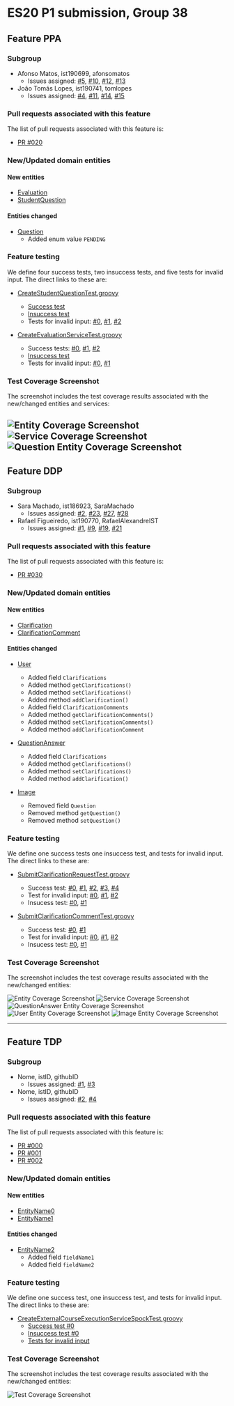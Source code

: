 # ES20 P1 submission, Group 38

## Feature PPA

### Subgroup
 - Afonso Matos, ist190699, afonsomatos
   + Issues assigned: [#5](https://github.com/tecnico-softeng/es20tg_38-project/issues/5), [#10](https://github.com/tecnico-softeng/es20tg_38-project/issues/10), [#12](https://github.com/tecnico-softeng/es20tg_38-project/issues/12), [#13](https://github.com/tecnico-softeng/es20tg_38-project/issues/13)
 - João Tomás Lopes, ist190741, tomlopes
   + Issues assigned: [#4](https://github.com/tecnico-softeng/es20tg_38-project/issues/4), [#11](https://github.com/tecnico-softeng/es20tg_38-project/issues/11), [#14](https://github.com/tecnico-softeng/es20tg_38-project/issues/14), [#15](https://github.com/tecnico-softeng/es20tg_38-project/issues/15) 
  
### Pull requests associated with this feature

The list of pull requests associated with this feature is:

 - [PR #020](https://github.com/tecnico-softeng/es20tg_38-project/pull/20)

### New/Updated domain entities

#### New entities
 - [Evaluation](https://github.com/tecnico-softeng/es20tg_38-project/blob/develop/backend/src/main/java/pt/ulisboa/tecnico/socialsoftware/tutor/studentquestion/domain/Evaluation.java)
 - [StudentQuestion](https://github.com/tecnico-softeng/es20tg_38-project/blob/develop/backend/src/main/java/pt/ulisboa/tecnico/socialsoftware/tutor/studentquestion/domain/StudentQuestion.java)

#### Entities changed
 - [Question](https://github.com/tecnico-softeng/es20tg_38-project/blob/develop/backend/src/main/java/pt/ulisboa/tecnico/socialsoftware/tutor/question/domain/Question.java)
   + Added enum value `PENDING`
 
### Feature testing

We define four success tests, two insuccess tests, and five tests for invalid input. The direct links to these are:

 - [CreateStudentQuestionTest.groovy](https://github.com/tecnico-softeng/es20tg_38-project/blob/develop/backend/src/test/groovy/pt/ulisboa/tecnico/socialsoftware/tutor/studentquestion/service/CreateStudentQuestionTest.groovy)
    + [Success test](https://github.com/tecnico-softeng/es20tg_38-project/blob/develop/backend/src/test/groovy/pt/ulisboa/tecnico/socialsoftware/tutor/studentquestion/service/CreateStudentQuestionTest.groovy#L101)
    + [Insuccess test](https://github.com/tecnico-softeng/es20tg_38-project/blob/develop/backend/src/test/groovy/pt/ulisboa/tecnico/socialsoftware/tutor/studentquestion/service/CreateStudentQuestionTest.groovy#L54)
    + Tests for invalid input: [#0](https://github.com/tecnico-softeng/es20tg_38-project/blob/develop/backend/src/test/groovy/pt/ulisboa/tecnico/socialsoftware/tutor/studentquestion/service/CreateStudentQuestionTest.groovy#L67), [#1](https://github.com/tecnico-softeng/es20tg_38-project/blob/develop/backend/src/test/groovy/pt/ulisboa/tecnico/socialsoftware/tutor/studentquestion/service/CreateStudentQuestionTest.groovy#L79), [#2](https://github.com/tecnico-softeng/es20tg_38-project/blob/develop/backend/src/test/groovy/pt/ulisboa/tecnico/socialsoftware/tutor/studentquestion/service/CreateStudentQuestionTest.groovy#L87)
  
 - [CreateEvaluationServiceTest.groovy](https://github.com/tecnico-softeng/es20tg_38-project/blob/develop/backend/src/test/groovy/pt/ulisboa/tecnico/socialsoftware/tutor/studentquestion/service/CreateEvaluationServiceTest.groovy)
    + Success tests: [#0](https://github.com/tecnico-softeng/es20tg_38-project/blob/develop/backend/src/test/groovy/pt/ulisboa/tecnico/socialsoftware/tutor/studentquestion/service/CreateEvaluationServiceTest.groovy#L84), [#1](https://github.com/tecnico-softeng/es20tg_38-project/blob/develop/backend/src/test/groovy/pt/ulisboa/tecnico/socialsoftware/tutor/studentquestion/service/CreateEvaluationServiceTest.groovy#L141), [#2](https://github.com/tecnico-softeng/es20tg_38-project/blob/develop/backend/src/test/groovy/pt/ulisboa/tecnico/socialsoftware/tutor/studentquestion/service/CreateEvaluationServiceTest.groovy#L189) 
    + [Insuccess test](https://github.com/tecnico-softeng/es20tg_38-project/blob/develop/backend/src/test/groovy/pt/ulisboa/tecnico/socialsoftware/tutor/studentquestion/service/CreateEvaluationServiceTest.groovy#L171)
    + Tests for invalid input: [#0](https://github.com/tecnico-softeng/es20tg_38-project/blob/develop/backend/src/test/groovy/pt/ulisboa/tecnico/socialsoftware/tutor/studentquestion/service/CreateEvaluationServiceTest.groovy#L110), [#1](https://github.com/tecnico-softeng/es20tg_38-project/blob/develop/backend/src/test/groovy/pt/ulisboa/tecnico/socialsoftware/tutor/studentquestion/service/CreateEvaluationServiceTest.groovy#L126)
   

### Test Coverage Screenshot

The screenshot includes the test coverage results associated with the new/changed entities and services:

![Entity Coverage Screenshot](https://i.imgur.com/j6j51Ez.png)
![Service Coverage Screenshot](https://i.imgur.com/58OLfqG.png)
![Question Entity Coverage Screenshot](https://i.imgur.com/gbzOgdY.png)
---

## Feature DDP

### Subgroup
 - Sara Machado, ist186923, SaraMachado
   + Issues assigned: [#2](https://github.com/tecnico-softeng/es20tg_38-project/issues/2), [#23](https://github.com/tecnico-softeng/es20tg_38-project/issues/23), [#27](https://github.com/tecnico-softeng/es20tg_38-project/issues/27), [#28](https://github.com/tecnico-softeng/es20tg_38-project/issues/28)
 - Rafael Figueiredo, ist190770, RafaelAlexandreIST
   + Issues assigned: [#1](https://github.com/tecnico-softeng/es20tg_38-project/issues/1), [#9](https://github.com/tecnico-softeng/es20tg_38-project/issues/9), [#19](https://github.com/tecnico-softeng/es20tg_38-project/issues/19), [#21](https://github.com/tecnico-softeng/es20tg_38-project/issues/21)
 
### Pull requests associated with this feature

The list of pull requests associated with this feature is:

 - [PR #030](https://github.com/tecnico-softeng/es20tg_38-project/pull/30)


### New/Updated domain entities

#### New entities
 - [Clarification](https://github.com/tecnico-softeng/es20tg_38-project/blob/develop/backend/src/main/java/pt/ulisboa/tecnico/socialsoftware/tutor/clarification/domain/Clarification.java)
 - [ClarificationComment](https://github.com/tecnico-softeng/es20tg_38-project/blob/develop/backend/src/main/java/pt/ulisboa/tecnico/socialsoftware/tutor/clarification/domain/ClarificationComment.java)

#### Entities changed
 - [User](https://github.com/tecnico-softeng/es20tg_38-project/blob/develop/backend/src/main/java/pt/ulisboa/tecnico/socialsoftware/tutor/user/User.java)
   + Added field `Clarifications`
   + Added method `getClarifications()`
   + Added method `setClarifications()`
   + Added method `addClarification()`
   + Added field  `ClarificationComments`
   + Added method `getClarificationComments()`
   + Added method `setClarificationComments()`
   + Added method `addClarificationComment`

 - [QuestionAnswer](https://github.com/tecnico-softeng/es20tg_38-project/blob/develop/backend/src/main/java/pt/ulisboa/tecnico/socialsoftware/tutor/answer/domain/QuestionAnswer.java)
   + Added field `Clarifications`
   + Added method `getClarifications()`
   + Added method `setClarifications()`
   + Added method `addClarification()`
 
 - [Image](https://github.com/tecnico-softeng/es20tg_38-project/blob/develop/backend/src/main/java/pt/ulisboa/tecnico/socialsoftware/tutor/image/domain/Image.java)
   - Removed field `Question`
   - Removed method `getQuestion()`
   - Removed method `setQuestion()`
 
### Feature testing

We define one success tests one insuccess test, and tests for invalid input. The direct links to these are:

 - [SubmitClarificationRequestTest.groovy](https://github.com/tecnico-softeng/es20tg_38-project/blob/develop/backend/src/test/groovy/pt/ulisboa/tecnico/socialsoftware/tutor/clarification/service/SubmitClarificationRequestTest.groovy)
    + Success test: [#0](https://github.com/tecnico-softeng/es20tg_38-project/blob/6d33638c063f7780ed4bd3ab0ec8cfcef4cb6f1e/backend/src/test/groovy/pt/ulisboa/tecnico/socialsoftware/tutor/clarification/service/SubmitClarificationRequestTest.groovy#L112), [#1](https://github.com/tecnico-softeng/es20tg_38-project/blob/6d33638c063f7780ed4bd3ab0ec8cfcef4cb6f1e/backend/src/test/groovy/pt/ulisboa/tecnico/socialsoftware/tutor/clarification/service/SubmitClarificationRequestTest.groovy#L126), [#2](https://github.com/tecnico-softeng/es20tg_38-project/blob/6d33638c063f7780ed4bd3ab0ec8cfcef4cb6f1e/backend/src/test/groovy/pt/ulisboa/tecnico/socialsoftware/tutor/clarification/service/SubmitClarificationCommentTest.groovy#L146), [#3](https://github.com/tecnico-softeng/es20tg_38-project/blob/6d33638c063f7780ed4bd3ab0ec8cfcef4cb6f1e/backend/src/test/groovy/pt/ulisboa/tecnico/socialsoftware/tutor/clarification/service/SubmitClarificationCommentTest.groovy#L167), [#4](https://github.com/tecnico-softeng/es20tg_38-project/blob/6d33638c063f7780ed4bd3ab0ec8cfcef4cb6f1e/backend/src/test/groovy/pt/ulisboa/tecnico/socialsoftware/tutor/clarification/service/SubmitClarificationCommentTest.groovy#L272)
    + Test for invalid input: [#0](https://github.com/tecnico-softeng/es20tg_38-project/blob/6d33638c063f7780ed4bd3ab0ec8cfcef4cb6f1e/backend/src/test/groovy/pt/ulisboa/tecnico/socialsoftware/tutor/clarification/service/SubmitClarificationCommentTest.groovy#L177), [#1](https://github.com/tecnico-softeng/es20tg_38-project/blob/6d33638c063f7780ed4bd3ab0ec8cfcef4cb6f1e/backend/src/test/groovy/pt/ulisboa/tecnico/socialsoftware/tutor/clarification/service/SubmitClarificationCommentTest.groovy#L199), [#2](https://github.com/tecnico-softeng/es20tg_38-project/blob/6d33638c063f7780ed4bd3ab0ec8cfcef4cb6f1e/backend/src/test/groovy/pt/ulisboa/tecnico/socialsoftware/tutor/clarification/service/SubmitClarificationCommentTest.groovy#L225)
    + Insucess test: [#0](https://github.com/tecnico-softeng/es20tg_38-project/blob/6d33638c063f7780ed4bd3ab0ec8cfcef4cb6f1e/backend/src/test/groovy/pt/ulisboa/tecnico/socialsoftware/tutor/clarification/service/SubmitClarificationCommentTest.groovy#L240), [#1](https://github.com/tecnico-softeng/es20tg_38-project/blob/6d33638c063f7780ed4bd3ab0ec8cfcef4cb6f1e/backend/src/test/groovy/pt/ulisboa/tecnico/socialsoftware/tutor/clarification/service/SubmitClarificationCommentTest.groovy#L255)

 - [SubmitClarificationCommentTest.groovy](https://github.com/tecnico-softeng/es20tg_38-project/blob/develop/backend/src/test/groovy/pt/ulisboa/tecnico/socialsoftware/tutor/clarification/service/SubmitClarificationCommentTest.groovy)
    + Success test: [#0](https://github.com/tecnico-softeng/es20tg_38-project/blob/6d33638c063f7780ed4bd3ab0ec8cfcef4cb6f1e/backend/src/test/groovy/pt/ulisboa/tecnico/socialsoftware/tutor/clarification/service/SubmitClarificationCommentTest.groovy#L125), [#1](https://github.com/tecnico-softeng/es20tg_38-project/blob/6d33638c063f7780ed4bd3ab0ec8cfcef4cb6f1e/backend/src/test/groovy/pt/ulisboa/tecnico/socialsoftware/tutor/clarification/service/SubmitClarificationCommentTest.groovy#L138)
    + Test for invalid input: [#0](https://github.com/tecnico-softeng/es20tg_38-project/blob/6d33638c063f7780ed4bd3ab0ec8cfcef4cb6f1e/backend/src/test/groovy/pt/ulisboa/tecnico/socialsoftware/tutor/clarification/service/SubmitClarificationCommentTest.groovy#L151), [#1](https://github.com/tecnico-softeng/es20tg_38-project/blob/6d33638c063f7780ed4bd3ab0ec8cfcef4cb6f1e/backend/src/test/groovy/pt/ulisboa/tecnico/socialsoftware/tutor/clarification/service/SubmitClarificationCommentTest.groovy#L167), [#2](https://github.com/tecnico-softeng/es20tg_38-project/blob/6d33638c063f7780ed4bd3ab0ec8cfcef4cb6f1e/backend/src/test/groovy/pt/ulisboa/tecnico/socialsoftware/tutor/clarification/service/SubmitClarificationCommentTest.groovy#L189)
    + Insucess test: [#0](https://github.com/tecnico-softeng/es20tg_38-project/blob/6d33638c063f7780ed4bd3ab0ec8cfcef4cb6f1e/backend/src/test/groovy/pt/ulisboa/tecnico/socialsoftware/tutor/clarification/service/SubmitClarificationCommentTest.groovy#L198), [#1](https://github.com/tecnico-softeng/es20tg_38-project/blob/6d33638c063f7780ed4bd3ab0ec8cfcef4cb6f1e/backend/src/test/groovy/pt/ulisboa/tecnico/socialsoftware/tutor/clarification/service/SubmitClarificationCommentTest.groovy#L215)
 


### Test Coverage Screenshot

The screenshot includes the test coverage results associated with the new/changed entities:

![Entity Coverage Screenshot](https://github.com/tecnico-softeng/es20tg_38-project/blob/p1-submission/backend/assets/p1/DdP/Entity.png)
![Service Coverage Screenshot](https://github.com/tecnico-softeng/es20tg_38-project/blob/p1-submission/backend/assets/p1/DdP/Service.png)
![QuestionAnswer Entity Coverage Screenshot](https://github.com/tecnico-softeng/es20tg_38-project/blob/p1-submission/backend/assets/p1/DdP/QuestionAnswerEntity.png)
![User Entity Coverage Screenshot](https://github.com/tecnico-softeng/es20tg_38-project/blob/p1-submission/backend/assets/p1/DdP/UserEntity.png)
![Image Entity Coverage Screenshot](https://github.com/tecnico-softeng/es20tg_38-project/blob/p1-submission/backend/assets/p1/DdP/ImageEntity.png)

---

## Feature TDP

### Subgroup
 - Nome, istID, githubID
   + Issues assigned: [#1](https://github.com), [#3](https://github.com)
 - Nome, istID, githubID
   + Issues assigned: [#2](https://github.com), [#4](https://github.com)
 
### Pull requests associated with this feature

The list of pull requests associated with this feature is:

 - [PR #000](https://github.com)
 - [PR #001](https://github.com)
 - [PR #002](https://github.com)


### New/Updated domain entities

#### New entities
 - [EntityName0](https://github.com)
 - [EntityName1](https://github.com)

#### Entities changed
 - [EntityName2](https://github.com)
   + Added field `fieldName1`
   + Added field `fieldName2`
 
### Feature testing

We define one success test, one insuccess test, and tests for invalid input. The direct links to these are:

 - [CreateExternalCourseExecutionServiceSpockTest.groovy](https://github.com/socialsoftware/quizzes-tutor/blob/31ba9bd5f5ddcbab61f1c4b2daca7331ad099f98/backend/src/test/groovy/pt/ulisboa/tecnico/socialsoftware/tutor/administration/service/CreateExternalCourseExecutionServiceSpockTest.groovy)
    + [Success test #0](https://github.com/socialsoftware/quizzes-tutor/blob/31ba9bd5f5ddcbab61f1c4b2daca7331ad099f98/backend/src/test/groovy/pt/ulisboa/tecnico/socialsoftware/tutor/administration/service/CreateExternalCourseExecutionServiceSpockTest.groovy#L39)
    + [Insuccess test #0](https://github.com/socialsoftware/quizzes-tutor/blob/31ba9bd5f5ddcbab61f1c4b2daca7331ad099f98/backend/src/test/groovy/pt/ulisboa/tecnico/socialsoftware/tutor/administration/service/CreateExternalCourseExecutionServiceSpockTest.groovy#L104)
    + [Tests for invalid input](https://github.com/socialsoftware/quizzes-tutor/blob/31ba9bd5f5ddcbab61f1c4b2daca7331ad099f98/backend/src/test/groovy/pt/ulisboa/tecnico/socialsoftware/tutor/administration/service/CreateExternalCourseExecutionServiceSpockTest.groovy#L145)


### Test Coverage Screenshot

The screenshot includes the test coverage results associated with the new/changed entities:

![Test Coverage Screenshot](https://web.tecnico.ulisboa.pt/~joaofernandoferreira/1920/ES/coverage_ex1.png)
